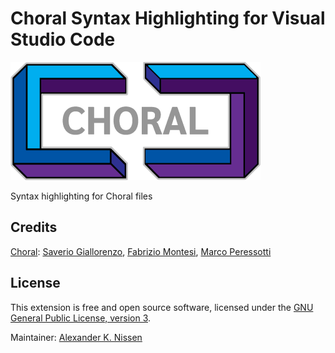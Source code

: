# Choral Syntax Highlighting for Visual Studio Code

![Choral](img/choral.png)

Syntax highlighting for Choral files

## Credits

[Choral](https://www.choral-lang.org/): [Saverio Giallorenzo](https://www.saveriogiallorenzo.com/), [Fabrizio Montesi](https://www.fabriziomontesi.com/), [Marco Peressotti](https://marcoperessotti.com/)

## License

This extension is free and open source software, licensed under the [GNU General Public License, version 3](https://www.gnu.org/licenses/gpl-3.0.en.html).

Maintainer: [Alexander K. Nissen](https://github.com/Nissen96/)
